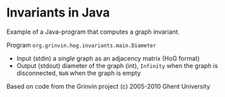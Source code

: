 Invariants in Java
===

Example of a Java-program that computes a graph invariant.

Program `org.grinvin.hog.invariants.main.Diameter`
* Input (stdin) a *single* graph as an adjacency matrix (HoG format)
* Output (stdout) diameter of the graph (int), `Infinity` when the graph is
  disconnected, `NaN` when the graph is empty

Based on code from the Grinvin project (c) 2005-2010 Ghent University 
